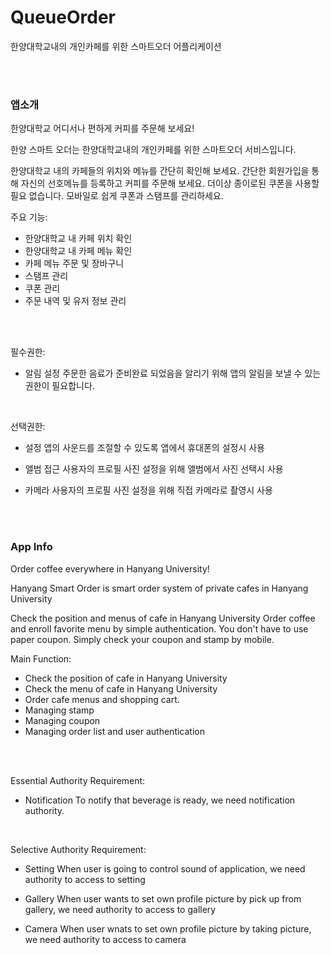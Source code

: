 # QueueOrder
한양대학교내의 개인카페를 위한 스마트오더 어플리케이션

<br>
<br>

### 앱소개

한양대학교 어디서나 편하게 커피를 주문해 보세요!

한양 스마트 오더는 한양대학교내의 개인카페를 위한 스마트오더 서비스입니다.

한양대학교 내의 카페들의 위치와  메뉴를 간단히 확인해 보세요.
간단한 회원가입을 통해 자신의 선호메뉴를 등록하고 커피를 주문해 보세요.
더이상 종이로된 쿠폰을 사용할 필요 없습니다. 모바일로 쉽게 쿠폰과 스탬프를 관리하세요.


주요 기능:
- 한양대학교 내 카페 위치 확인
- 한양대학교 내 카페 메뉴 확인
- 카페 메뉴 주문 및 장바구니
- 스탬프 관리
- 쿠폰 관리
- 주문 내역 및 유저 정보 관리

<br>
<br>

필수권한:
- 알림 설정
주문한 음료가 준비완료 되었음을 알리기 위해 앱의 알림을 보낼 수 있는 권한이 필요합니다.

<br>

선택권한:
- 설정
앱의 사운드를 조절할 수 있도록 앱에서 휴대폰의 설정시 사용

- 앨범 접근
사용자의 프로필 사진 설정을 위해 앨범에서 사진 선택시 사용

- 카메라
사용자의 프로필 사진 설정을 위해 직접 카메라로 촬영시 사용

<br>
<br>

### App Info

Order coffee everywhere in Hanyang University!

Hanyang Smart Order is smart order system of private cafes in Hanyang University

Check the position and menus of cafe in Hanyang University
Order coffee and enroll favorite menu by simple authentication.
You don't have to use paper coupon. Simply check your coupon and stamp by mobile.

Main Function:
- Check the position of cafe in Hanyang University
- Check the menu of cafe in Hanyang University
- Order cafe menus and shopping cart.
- Managing stamp
- Managing coupon
- Managing order list and user authentication

<br>
<br>


Essential Authority Requirement:
- Notification 
To notify that beverage is ready, we need notification authority.

<br>

Selective Authority Requirement:
- Setting
When user is going to control sound of application, we need authority to access to setting

- Gallery
When user wants to set own profile picture by pick up from gallery, we need authority to access to gallery

- Camera
When user wnats to set own profile picture by taking picture, we need authority to access to camera

<br>
<br>
<br>
<br>
<br>

